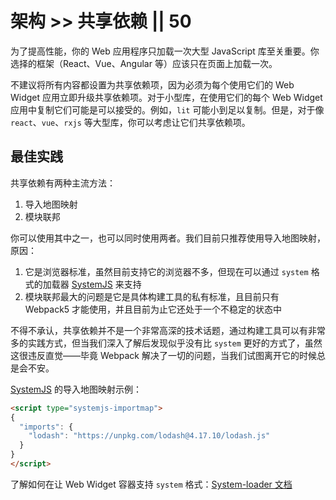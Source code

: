 # 架构 >> 共享依赖 || 50

为了提高性能，你的 Web 应用程序只加载一次大型 JavaScript 库至关重要。你选择的框架（React、Vue、Angular 等）应该只在页面上加载一次。

不建议将所有内容都设置为共享依赖项，因为必须为每个使用它们的 Web Widget 应用立即升级共享依赖项。对于小型库，在使用它们的每个 Web Widget 应用中复制它们可能是可以接受的。例如，`lit` 可能小到足以复制。但是，对于像 `react`、`vue`、`rxjs` 等大型库，你可以考虑让它们共享依赖项。

## 最佳实践

共享依赖有两种主流方法：

1. 导入地图映射
2. 模块联邦

你可以使用其中之一，也可以同时使用两者。我们目前只推荐使用导入地图映射，原因：

1. 它是浏览器标准，虽然目前支持它的浏览器不多，但现在可以通过 `system` 格式的加载器 [SystemJS](https://github.com/systemjs/systemjs) 来支持
2. 模块联邦最大的问题是它是具体构建工具的私有标准，且目前只有 Webpack5 才能使用，并且目前为止它还处于一个不稳定的状态中

不得不承认，共享依赖并不是一个非常高深的技术话题，通过构建工具可以有非常多的实践方式，但当我们深入了解后发现似乎没有比 `system` 更好的方式了，虽然这很违反直觉——毕竟 Webpack 解决了一切的问题，当我们试图离开它的时候总是会不安。

[SystemJS](https://github.com/systemjs/systemjs) 的导入地图映射示例：

```html
<script type="systemjs-importmap">
{
  "imports": {
    "lodash": "https://unpkg.com/lodash@4.17.10/lodash.js"
  }
}
</script>
```

了解如何在让 Web Widget 容器支持 `system` 格式：[System-loader 文档](../../docs/container/plugins/system-loader.md) 